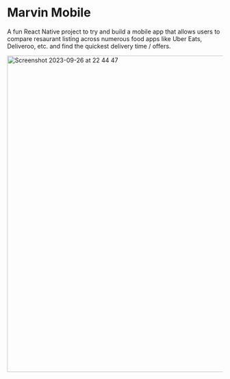 # Marvin Mobile

A fun React Native project to try and build a mobile app that allows users to compare resaurant listing across numerous food apps like Uber Eats, Deliveroo, etc. and find the quickest delivery time / offers.


<img width="740" alt="Screenshot 2023-09-26 at 22 44 47" src="https://github.com/shauryapuri97/marvin-mobile/assets/23358500/77d1baa6-41e8-4991-9fb1-f56bdd9abbab">
